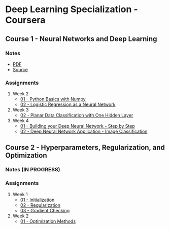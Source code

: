 # Deep Learning Specialization - Coursera
## Course 1 - Neural Networks and Deep Learning
### Notes
* [PDF](https://github.com/MohammadKhalaji/DeepLearningSpecializationCoursera/blob/master/Course%201%20Notes/Course%201%20-%20Neural%20Networks%20and%20Deep%20Learning.pdf)
* [Source](https://github.com/MohammadKhalaji/DeepLearningSpecializationCoursera/tree/master/Course%201%20Notes/TeX%20Source)
### Assignments
1. Week 2
    * [01 - Python Basics with Numpy](https://github.com/MohammadKhalaji/DeepLearningSpecializationCoursera/blob/master/Course%201%20Assignments/W02%20-%2001%20-%20Python%20Basics%20with%20Numpy/Python%20Basics%20With%20Numpy%20v3.ipynb)
    * [02 - Logistic Regression as a Neural Network](https://github.com/MohammadKhalaji/DeepLearningSpecializationCoursera/blob/master/Course%201%20Assignments/W02%20-%2002%20-%20Logistic%20Regression%20as%20a%20Neural%20Network/Logistic%20Regression%20with%20a%20Neural%20Network%20mindset%20v5.ipynb)
2. Week 3
    * [02 - Planar Data Classification with One Hidden Layer](https://github.com/MohammadKhalaji/DeepLearningSpecializationCoursera/blob/master/Course%201%20Assignments/W03%20-%2001%20-%20Planar%20data%20classification%20with%20one%20hidden%20layer/Planar%20data%20classification%20with%20one%20hidden%20layer%20v5.ipynb)
3. Week 4
    * [01 - Building your Deep Neural Network - Step by Step](https://github.com/MohammadKhalaji/DeepLearningSpecializationCoursera/blob/master/Course%201%20Assignments/W04%20-%2001%20-%20Building%20your%20Deep%20Neural%20Network%20-%20Step%20by%20Step/Building%20your%20Deep%20Neural%20Network%20-%20Step%20by%20Step%20v8.ipynb)
    * [02 - Deep Neural Network Application - Image Classification](https://github.com/MohammadKhalaji/DeepLearningSpecializationCoursera/blob/master/Course%201%20Assignments/W04%20-%2002%20-%20Deep%20Neural%20Network%20Application_%20Image%20Classification/Deep%20Neural%20Network%20-%20Application%20v8.ipynb)

## Course 2 - Hyperparameters, Regularization, and Optimization
### Notes (IN PROGRESS)
### Assignments
1. Week 1
    * [01 - Initialization](https://github.com/MohammadKhalaji/DeepLearningSpecializationCoursera/blob/master/Course%202%20Assignments/W01%20-%2001%20-%20Initialization/Initialization.ipynb)
    * [02 - Regularization](https://github.com/MohammadKhalaji/DeepLearningSpecializationCoursera/blob/master/Course%202%20Assignments/W01%20-%2002%20-%20Regularization/Regularization%20-%20v2.ipynb)
    * [03 - Gradient Checking](https://github.com/MohammadKhalaji/DeepLearningSpecializationCoursera/blob/master/Course%202%20Assignments/W01%20-%2003%20-%20Gradient%20Checking/Gradient%20Checking%20v1.ipynb)
2. Week 2 
    * [01 - Optimization Methods](https://github.com/MohammadKhalaji/DeepLearningSpecializationCoursera/blob/master/Course%202%20Assignments/W02%20-%2001%20-%20Optimization%20Methods/Optimization%20methods.ipynb)